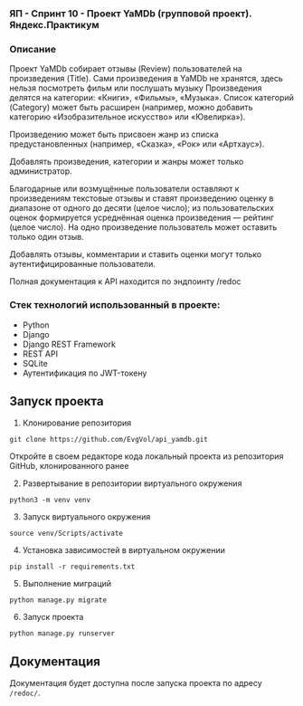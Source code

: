 ### ЯП - Спринт 10 - Проект YaMDb (групповой проект). Яндекс.Практикум
### Описание
Проект YaMDb собирает отзывы (Review) пользователей на произведения (Title).
Сами произведения в YaMDb не хранятся, здесь нельзя посмотреть фильм или послушать музыку
Произведения делятся на категории: «Книги», «Фильмы», «Музыка».
Список категорий (Category) может быть расширен (например, можно добавить категорию «Изобразительное искусство» или «Ювелирка»).

Произведению может быть присвоен жанр из списка предустановленных (например, «Сказка», «Рок» или «Артхаус»).

Добавлять произведения, категории и жанры может только администратор.

Благодарные или возмущённые пользователи оставляют к произведениям текстовые отзывы и ставят произведению оценку в диапазоне от одного до десяти (целое число); из пользовательских оценок формируется усреднённая оценка произведения — рейтинг (целое число). На одно произведение пользователь может оставить только один отзыв.

Добавлять отзывы, комментарии и ставить оценки могут только аутентифицированные пользователи.

Полная документация к API находится по эндпоинту /redoc

### Стек технологий использованный в проекте:
-   Python
-   Django
-   Django REST Framework
-   REST API
-   SQLite
-   Аутентификация по JWT-токену

## Запуск проекта
1. Клонирование репозитория
```
git clone https://github.com/EvgVol/api_yamdb.git
```

Откройте в своем редакторе кода локальный проекта из репозитория GitHub, клонированного ранее

2. Развертывание в репозитории виртуального окружения
```
python3 -m venv venv
```
3. Запуск виртуального окружения
```
source venv/Scripts/activate
```
4. Установка зависимостей в виртуальном окружении
```
pip install -r requirements.txt
```

5. Выполнение миграций
```
python manage.py migrate
```

6. Запуск проекта
```
python manage.py runserver
```

## Документация
Документация будет доступна после запуска проекта по адресу `/redoc/`.
